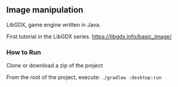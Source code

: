 ## Image manipulation 

LibGDX, game engine written in Java. 

First tutorial in the LibGDX series. 
https://libgdx.info/basic_image/

### How to Run

Clone or download a zip of the project

From the root of the project, execute: `./gradlew :desktop:run`